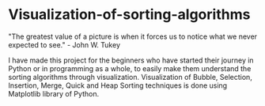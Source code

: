 # Visualization-of-sorting-algorithms
"The greatest value of a picture is when it forces us to notice what we never expected to see."
                                                                              - John W. Tukey
                                                                                             
I have made this project for the beginners who have started their journey in Python or in programming as a whole, to easily make them understand the sorting algorithms through visualization. Visualization of Bubble, Selection, Insertion, Merge, Quick and Heap Sorting techniques is done using Matplotlib library of Python.
